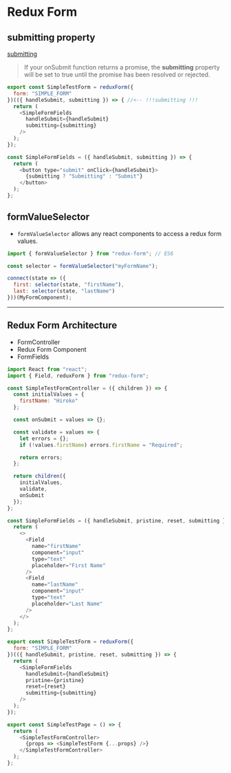 # Redux Form

## submitting property

[submitting](https://redux-form.com/8.3.0/docs/api/reduxform.md/#-code-onsubmit-function-code-optional-)

>If your onSubmit function returns a promise, the **submitting** property will be set to true until the promise has been resolved or rejected.

```js
export const SimpleTestForm = reduxForm({
  form: "SIMPLE_FORM"
})(({ handleSubmit, submitting }) => { //<-- !!!submitting !!!
  return (
    <SimpleFormFields
      handleSubmit={handleSubmit}
      submitting={submitting}
    />
  );
});
```

```js
const SimpleFormFields = ({ handleSubmit, submitting }) => {
  return (
    <button type="submit" onClick={handleSubmit}>
      {submitting ? "Submitting" : "Submit"}
    </button>
  );
};
```

## formValueSelector

- `formValueSelector` allows any react components to access a redux form values.

```js
import { formValueSelector } from "redux-form"; // ES6

const selector = formValueSelector("myFormName");

connect(state => ({
  first: selector(state, "firstName"),
  last: selector(state, "lastName")
}))(MyFormComponent);
```

<hr />

## Redux Form Architecture

- FormController
- Redux Form Component
- FormFields

```js
import React from "react";
import { Field, reduxForm } from "redux-form";

const SimpleTestFormController = ({ children }) => {
  const initialValues = {
    firstName: "Hiroko"
  };

  const onSubmit = values => {};

  const validate = values => {
    let errors = {};
    if (!values.firstName) errors.firstName = "Required";

    return errors;
  };

  return children({
    initialValues,
    validate,
    onSubmit
  });
};
```

```js
const SimpleFormFields = ({ handleSubmit, pristine, reset, submitting }) => {
  return (
    <>
      <Field
        name="firstName"
        component="input"
        type="text"
        placeholder="First Name"
      />
      <Field
        name="lastName"
        component="input"
        type="text"
        placeholder="Last Name"
      />
    </>
  );
};
```

```js
export const SimpleTestForm = reduxForm({
  form: "SIMPLE_FORM"
})(({ handleSubmit, pristine, reset, submitting }) => {
  return (
    <SimpleFormFields
      handleSubmit={handleSubmit}
      pristine={pristine}
      reset={reset}
      submitting={submitting}
    />
  );
});

export const SimpleTestPage = () => {
  return (
    <SimpleTestFormController>
      {props => <SimpleTestForm {...props} />}
    </SimpleTestFormController>
  );
};
```


